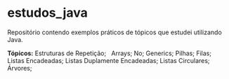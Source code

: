 # estudos_java
Repositório contendo exemplos práticos de tópicos que estudei utilizando Java.

**Tópicos:**
  Estruturas de Repetição;
  &nbsp;
  Arrays;
  No;
  Generics;
  Pilhas;
  Filas;
  Listas Encadeadas;
  Listas Duplamente Encadeadas;
  Listas Circulares;
  Árvores;
  
